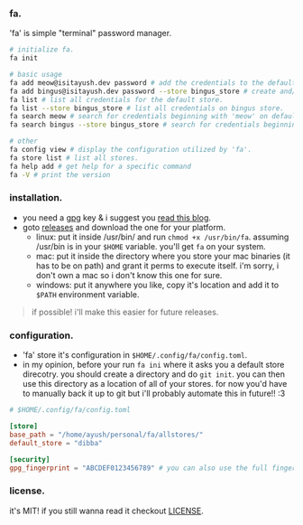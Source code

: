 ### fa.

'fa' is simple "terminal" password manager.

```sh
# initialize fa.
fa init

# basic usage
fa add meow@isitayush.dev password # add the credentials to the default store.
fa add bingus@isitayush.dev password --store bingus_store # create and/or add the credentials to the bingus store.
fa list # list all credentials for the default store.
fa list --store bingus_store # list all credentials on bingus store.
fa search meow # search for credentials beginning with 'meow' on default store
fa search bingus --store bingus_store # search for credentials beginning with 'bingus' on 'bingus_store'

# other
fa config view # display the configuration utilized by 'fa'.
fa store list # list all stores.
fa help add # get help for a specific command
fa -V # print the version
```

### installation.

- you need a [gpg](https://gnupg.org/) key & i suggest you [read this blog](https://docs.github.com/en/authentication/managing-commit-signature-verification/generating-a-new-gpg-key).
- goto [releases](https://github.com/is-it-ayush/fa/releases) and download the one for your platform.
  - linux: put it inside /usr/bin/ and run `chmod +x /usr/bin/fa`. assuming /usr/bin is in your `$HOME` variable. you'll get `fa` on your system.
  - mac: put it inside the directory where you store your mac binaries (it has to be on path) and grant it perms to execute itself. i'm sorry, i don't own a mac so i don't know this one for sure.
  - windows: put it anywhere you like, copy it's location and add it to `$PATH` environment variable.

> if possible! i'll make this easier for future releases.

### configuration.

- 'fa' store it's configuration in `$HOME/.config/fa/config.toml`.
- in my opinion, before your run `fa ini` where it asks you a default store direcotry. you should create a directory and
do `git init`. you can then use this directory as a location of all of your stores. for now you'd
have to manually back it up to git but i'll probably automate this in future!! :3

```toml
# $HOME/.config/fa/config.toml

[store]
base_path = "/home/ayush/personal/fa/allstores/"
default_store = "dibba"

[security]
gpg_fingerprint = "ABCDEF0123456789" # you can also use the full fingerprint
```

### license.

it's MIT! if you still wanna read it checkout [LICENSE](./LICENSE.md).

